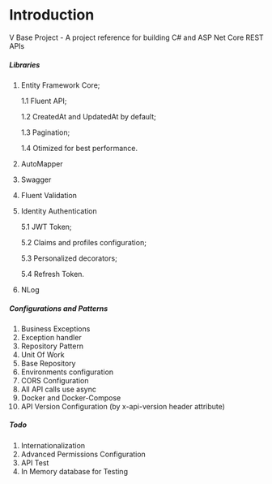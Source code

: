 # Introduction 
V Base Project - A project reference for building C# and ASP Net Core REST APIs

##### Libraries

1.	Entity Framework Core;

	1.1	Fluent API;

	1.2	CreatedAt and UpdatedAt by default;

	1.3 Pagination;

	1.4 Otimized for best performance.

2.  AutoMapper
3.  Swagger
4.  Fluent Validation
5.  Identity Authentication

	5.1	JWT Token;

	5.2 Claims and profiles configuration;

	5.3	Personalized decorators;

	5.4	Refresh Token.

6.	NLog

##### Configurations and Patterns

1.  Business Exceptions
2.  Exception handler
3.  Repository Pattern
4.  Unit Of Work
5.  Base Repository
6.  Environments configuration
7.	CORS Configuration
8.	All API calls use async
9.	Docker and Docker-Compose
10.	API Version Configuration (by x-api-version header attribute)


##### Todo 
1.  Internationalization
2.	Advanced Permissions Configuration
3.	API Test
4.	In Memory database for Testing
